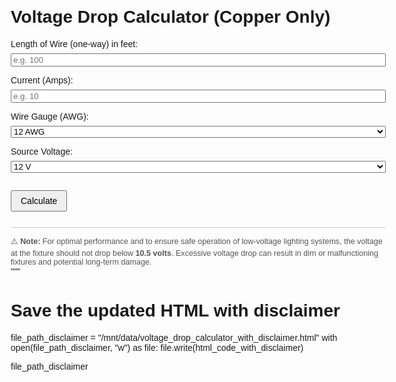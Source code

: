 <html lang="en">
<head>
  <meta charset="UTF-8">
  <title>Voltage Drop Calculator (Copper Wire)</title>
  <style>
    body { font-family: Arial, sans-serif; margin: 2em; max-width: 600px; }
    label, input, select { margin: 0.5em 0; display: block; width: 100%; }
    button { margin-top: 1em; padding: 0.5em 1em; font-size: 1em; }
    .result { margin-top: 1.5em; font-weight: bold; font-size: 1.1em; }
    .disclaimer { margin-top: 2em; font-size: 0.9em; color: #555; border-top: 1px solid #ccc; padding-top: 1em; }
  </style>
</head>
<body>
  <h1>Voltage Drop Calculator (Copper Only)</h1>

  <label for="length">Length of Wire (one-way) in feet:</label>
  <input type="number" id="length" placeholder="e.g. 100" required>

  <label for="current">Current (Amps):</label>
  <input type="number" id="current" placeholder="e.g. 10" required>

  <label for="awg">Wire Gauge (AWG):</label>
  <select id="awg">
    <option value="6530">12 AWG</option>
    <option value="4110">14 AWG</option>
  </select>

  <label for="voltage">Source Voltage:</label>
  <select id="voltage">
    <option value="12">12 V</option>
    <option value="13">13 V</option>
    <option value="14">14 V</option>
    <option value="15">15 V</option>
  </select>

  <button onclick="calculateDrop()">Calculate</button>

  <div class="result" id="output"></div>

  <div class="disclaimer">
    ⚠️ <strong>Note:</strong> For optimal performance and to ensure safe operation of low-voltage lighting systems, the voltage at the fixture should not drop below <strong>10.5 volts</strong>. Excessive voltage drop can result in dim or malfunctioning fixtures and potential long-term damage.
  </div>

  <script>
    function calculateDrop() {
      const K = 12.9; // copper constant
      const L = parseFloat(document.getElementById('length').value);
      const I = parseFloat(document.getElementById('current').value);
      const CM = parseFloat(document.getElementById('awg').value);
      const V_source = parseFloat(document.getElementById('voltage').value);

      if (isNaN(L) || isNaN(I) || isNaN(CM) || isNaN(V_source)) {
        document.getElementById('output').innerText = "⚠️ Please fill in all fields correctly.";
        return;
      }

      const V_drop = (2 * K * L * I) / CM;
      const V_end = V_source - V_drop;

      document.getElementById('output').innerText =
        `🔋 Voltage Drop: ${V_drop.toFixed(2)} V\\n⚡ Voltage at Fixture: ${V_end.toFixed(2)} V`;
    }
  </script>
</body>
</html>
"""

# Save the updated HTML with disclaimer
file_path_disclaimer = "/mnt/data/voltage_drop_calculator_with_disclaimer.html"
with open(file_path_disclaimer, "w") as file:
    file.write(html_code_with_disclaimer)

file_path_disclaimer
